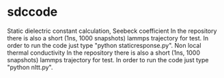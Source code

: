 # sdccode
Static dielectric constant calculation, Seebeck coefficient
In the repository there is also a short (1ns, 1000 snapshots) lammps trajectory for test. In order to run the code just type "python staticresponse.py". 
Non local thermal conductivity
In the repository there is also a short (1ns, 1000 snapshots) lammps trajectory for test. In order to run the code just type "python nltt.py". 
